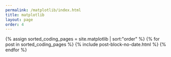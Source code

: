 ```yaml
---
permalink: /matplotlib/index.html
title: matplotlib
layout: page
order: 4
---
```


<div class="container mx-auto mt-2">
{% assign sorted_coding_pages = site.matplotlib | sort:"order" %}
{% for post in sorted_coding_pages %}
  {% include post-block-no-date.html %}
{% endfor %}
</div>
